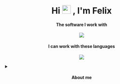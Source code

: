 <h1 align="center">Hi  <img src="https://media.giphy.com/media/hvRJCLFzcasrR4ia7z/giphy.gif" width="28"> , I'm Felix</h1>
<h4 align="center">The software I work with</h4>
<p align="center">
  <a href="https://skillicons.dev">
    <img src="https://skillicons.dev/icons?i=github,idea,visualstudio,wordpress" />
  </a>
</p>
<h4 align="center">I can work with these languages</h4>
<p align="center">
  <a href="https://skillicons.dev">
    <img src="https://skillicons.dev/icons?i=java,kotlin,react,javascript,typescript,php" />
  </a>
</p>
<details>
  <summary>
    <h4 align="center">About me</h4>
  </summary>
  <p align="center">
   <h5>I've been working in Java for over three years, I'm just finishing high school and I'm a big fan of chess (even though I'm terrible at it).<h5>
    </a>
  </p>
</details>
